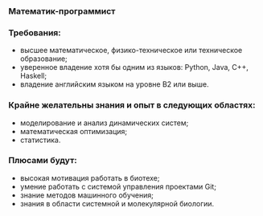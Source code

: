 ### Математик-программист

### Требования:

- высшее математическое, физико-техническое или техническое образование;
- уверенное владение хотя бы одним из языков: Python, Java, C++, Haskell;
- владение английским языком на уровне B2 или выше.

### Крайне желательны знания и опыт в следующих областях:

- моделирование и анализ динамических систем;
- математическая оптимизация;
- статистика.

### Плюсами будут:

- высокая мотивация работать в биотехе;
- умение работать с системой управления проектами Git;
- знание методов машинного обучения;
- знания в области системной и молекулярной биологии.
